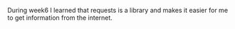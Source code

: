 During week6 I learned that requests is a library and makes it easier for me to get information from the internet.
